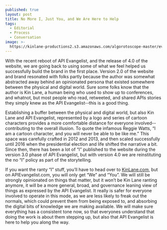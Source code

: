 ```yaml
---
published: true
layout: post
title: No More I, Just You, and We Are Here to Help
tags:
  - Editorial
  - Process
  - Conversation
image: >-
  https://kinlane-productions2.s3.amazonaws.com/algorotoscope-master/every-sunday-morning-JgpD9bo3DNLd4.jpg
---
```

With the recent reboot of API Evangelist, and the release of 4.0 of the website, we are going back to using some of what we feel helped us successfully build the brand in the first place. Version 2.0 of the website and brand resonated with folks partly because the author was somewhat abstracted away behind an opinionated persona that existed somewhere between the physical and digital world. Sure some folks know that the author is Kin Lane, a human being who used to show up to conferences, and whatnot, but most people who read, retweeted, and shared APIs stories they simply knew as the API Evangelist--this is a good thing.

Establishing a buffer between the physical and digital world, but also Kin Lane and API Evangelist, represented by a logo and series of cartoon characters provides a more comfortable distance for everyone involved--contributing to the overall illusion. To quote the infamous Reggie Watts, “I am a cartoon character, and you will never be able to be like me.” This space was carefully crafted in 2012 and 2013, and then scaled successfully until 2016 when the presidential election and life shifted the narrative a bit. Since then, there has been a lot of “I” published to the website during the version 3.0 phase of API Evangelist, but with version 4.0 we are reinstituting the no “I” policy as part of the storytelling.

If you want the ranty “I” stuff, you’ll have to head over to [KinLane.com](https://kinlane.com), but on APIEvangelist.com, you will only get “We” and “You”. We will still be strongly opinionated on things that matter, but it won’t be Kin Lane ranting anymore, it will be a more general, broad, and governance leaning view of things as expressed by the API Evangelist. It really is safer for everyone involved to operate in this mode, as we are less likely to freak out the normals, which could prevent them from being exposed to, and absorbing the digital bits of knowledge we are making available. We will make sure everything has a consistent tone now, so that everyones understand that doing the work is about them stepping up, but also that API Evangelist is here to help you along the way.

